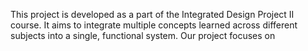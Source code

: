 This project is developed as a part of the Integrated Design Project II course.
It aims to integrate multiple concepts learned across different subjects into a single, functional system.
Our project focuses on

